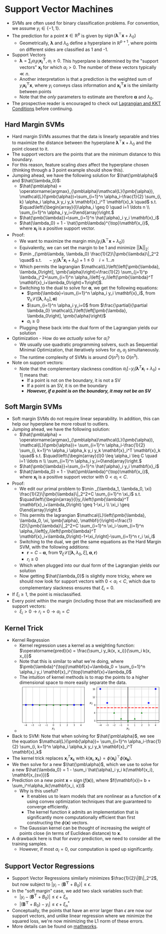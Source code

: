 # Support Vector Machines

- SVMs are often used for binary classification problems. For convention, we assume $y_i \in \{-1, 1\}$.
- The prediction for a point $\mathbf{x} \in \mathbb{R}^p$ is given by $\operatorname{sign}(\pmb{\lambda}^{\top}\mathbf{x}+\lambda_0)$
  - Geometrically, $\pmb{\lambda}$ and $\lambda_0$ define a hyperplane in $\mathbb{R}^{p+1}$, where points on different sides are classified as 1 and -1.
- Support Vectors
  - $\pmb{\lambda} = \sum_i \alpha_iy_i\mathbf{x_i^{\top}}, \alpha_i \geq 0$. This hyperplane is determined by the "support vectors" $\mathbf{x_i}$ for which $\alpha_i > 0$. The number of these vectors typically $\ll n$.
  - Another interpretation is that a prediction is the weighted sum of $y_i\mathbf{x_i^{\top}x}$, where $y_i$ conveys class information and $\mathbf{x_i^{\top}x}$ is the similarity between points
  - Note that the _only_ parameters to estimate are therefore $\pmb\alpha$ and $\lambda_0$. 
- The prospective reader is encouraged to check out [Lagrangian and KKT Conditions](../01_linear_algebra_and_calculus/notes.md) before continuing.

## Hard Margin SVMs

- Hard margin SVMs assumes that the data is linearly separable and tries to maximize the distance between the hyperplane $\pmb\lambda^{\top}\mathbf{x}+\lambda_0$ and the point closest to it. 
- The support vectors are the points that are the minimum distance to this boundary. 
- For this reason, feature scaling _does_ affect the hyperplane chosen (thinking through a 3 point example should show this).
- Jumping ahead, we have the following solution for $\hat{\pmb\alpha}$ and $\hat{\lambda_0}$:
  - $\hat{\pmb\alpha} = \operatorname{argmax}_{\pmb\alpha}\mathcal{L}(\pmb{\alpha}), \mathcal{L}(\pmb{\alpha})=\sum_{i=1}^n \alpha_i-\frac{1}{2} \sum_{i, k} \alpha_i \alpha_k y_i y_k \mathbf{x}_i^T \mathbf{x}_k \quad$ s.t. $\quad\left\{\begin{array}{l}\alpha_i \geq 0 \quad i=1 \ldots n \\ \sum_{i=1}^n \alpha_i y_i=0\end{array}\right.$
  - $\hat{\pmb{\lambda}}=\sum_{i=1}^n \hat{\alpha}_i y_i \mathbf{x}_i$
  - $\hat{\lambda_0} = 1 - \hat{\pmb\lambda}^{\top}\mathbf{x_i}$, where $\mathbf{x_i}$ is a positive support vector. 
- Proof:
  - We want to maximize the margin $\operatorname{min}_i \left( y_i(\pmb\lambda^{\top}\mathbf{x}+\lambda_0) \right)$
  - Equivalently, we can set the margin to be 1 and minimize $||\pmb\lambda||_2$:
  - $\min _{\pmb\lambda, \lambda_0} \frac{1}{2}\|\pmb{\lambda}\|_2^2 \quad$ s.t. $\quad-y_i\left(\pmb{\lambda}^T \mathbf{x}_i+\lambda_0\right)+1 \leq 0 \quad i=1 \ldots n$
  - Which permits the lagrangian $\mathcal{L}\left(\left[\pmb{\lambda}, \lambda_0\right], \pmb{\alpha}\right)=\frac{1}{2} \sum_{j=1}^p \lambda_j^2+\sum_{i=1}^n \alpha_i\left[-y_i\left(\pmb{\lambda}^T \mathbf{x}_i+\lambda_0\right)+1\right]$.
  - Switching to the dual to solve for $\pmb{\alpha}$, we get the following equations:
    - $\pmb{\lambda}=\sum_{i=1}^n \alpha_i y_i \mathbf{x}_i$, from $\nabla_\lambda \mathcal{L}\left(\left[\pmb{\lambda}, \lambda_0\right], \pmb{\alpha}\right)$
    - $\sum_{i=1}^n \alpha_i y_i=0$ from $\frac{\partial}{\partial \lambda_0} \mathcal{L}\left(\left[\pmb{\lambda}, \lambda_0\right], \pmb{\alpha}\right)$
    - $\alpha_i \geq 0$
  - Plugging these back into the dual form of the Lagrangian yields our solution
- Optimization - How do we _actually_ solve for $\alpha_i$?
  - We usually use quadratic programming solvers, such as Sequential Minimal Optimization, that iteratively solves for $\alpha_i, \alpha_j$ simultaneously.
  - The runtime complexity of SVMs is around $O(n^2)$ to $O(n^3)$. 
- Note on support vectors:
  - Note that the complementary slackness condition $\alpha_i\left[-y_i\left(\pmb{\lambda}^T \mathbf{x}_i+\lambda_0\right)+1\right]$ means that:
    - If a point is not on the boundary, it is not a SV
    - If a point is an SV, it is on the boundary
    - **_However, if a point is on the boundary, it may not be an SV_**

## Soft Margin SVMs
- Soft margin SVMs do not require linear separability. In addition, this can help our hyperplane be more robust to outliers. 
- Jumping ahead, we have the following solution:
  - $\hat{\pmb\alpha} = \operatorname{argmax}_{\pmb\alpha}\mathcal{L}(\pmb{\alpha}), \mathcal{L}(\pmb{\alpha})= \sum_{i=1}^n \alpha_i-\frac{1}{2} \sum_{i, k=1}^n \alpha_i \alpha_k y_i y_k \mathbf{x}_i^T \mathbf{x}_k \quad$ s.t. $\quad\left\{\begin{array}{l}0 \leq \alpha_i \leq C \quad i=1 \ldots n \\ \sum_{i=1}^n \alpha_i y_i=0\end{array}\right.$
  - $\hat{\pmb{\lambda}}=\sum_{i=1}^n \hat{\alpha}_i y_i \mathbf{x}_i$
  - $\hat{\lambda_0} = 1 - \hat{\pmb\lambda}^{\top}\mathbf{x_i}$, where $\mathbf{x_i}$ is a positive support vector with $0 < \alpha_i < C$.
- Proof:
  - We edit our primal problem to $\min _{\lambda_1, \lambda_0, \xi} \frac{1}{2}\|\pmb{\lambda}\|_2^2+C \sum_{i=1}^n \xi_i$ s.t. $\quad\left\{\begin{array}{l}y_i\left(\pmb{\lambda}^T \mathbf{x}_i+\lambda_0\right) \geq 1-\xi_i \\ \xi_i \geq 0\end{array}\right.$
  - This permits the lagrangian $\mathcal{L}\left(\pmb{\lambda}, \lambda_0, \xi, \pmb{\alpha}, \mathbf{r}\right)=\frac{1}{2}\|\pmb{\lambda}\|_2^2+C \sum_{i=1}^n \xi_i-\sum_{i=1}^n \alpha_i\left[y_i\left(\pmb{\lambda}^T \mathbf{x}_i+\lambda_0\right)-1+\xi_i\right]-\sum_{i=1}^n r_i \xi_i$
  - Switching to the dual, we get the same equations as the Hard Margin SVM, with the following additions:
    - $\mathbf{r}=C-\pmb{\alpha}$, from $\nabla_{\xi} \mathcal{L}\left(\left[\pmb{\lambda}, \lambda_0, \xi\right], \pmb{\alpha}, \mathbf{r}\right)$
    - $r_i \geq 0$
  - Which when plugged into our dual form of the Lagrangian yields our solution
  - Now getting $\hat{\lambda_0}$ is slightly more tricky, where we should now look for support vectors with $0 < \alpha_i < C$, which due to complementary slackness ensures that $\xi_i = 0$. 
- If $\xi_i \geq 1,$ the point is misclassified.
- Every point within the margin (including those that are misclassified) are support vectors:
  - $\xi_i > 0 \rightarrow r_i = 0 \rightarrow \alpha_i = C$

## Kernel Trick

- Kernel Regression
  - Kernel regression uses a kernel as a weighting function: $\operatorname{pred}(x) = \frac{\sum_i y_ik(x, x_i)}{\sum_i k(x, x_i)}$
  - Note that this is similar to what we're doing, where $\pmb{\lambda}^{\top}\mathbf{x}+\lambda_0 = \sum_{i=1}^n \alpha_i y_i \mathbf{x}_i^{\top}\mathbf{x}+\lambda_0$
  - The intuition of kernel methods is to map the points to a higher dimensional space to more easily separate the data.
  - ![higher_dim.png](higher_dim.png)
- Back to SVM: Note that when solving for $\hat{\pmb\alpha}$, we see the equation $\mathcal{L}(\pmb{\alpha})= \sum_{i=1}^n \alpha_i-\frac{1}{2} \sum_{i, k=1}^n \alpha_i \alpha_k y_i y_k \mathbf{x}_i^T \mathbf{x}_k$
- The kernel trick replaces $\mathbf{x}_i^T \mathbf{x}_k$ with $k(\mathbf{x}_i, \mathbf{x}_k) = \phi(\mathbf{x_i})^{\top}\phi(\mathbf{x_k})$. 
- We then solve for a new $\hat{\pmb\alpha}$, which we use to solve for a new $\hat{\lambda_0} = 1 - \sum_i \hat{\alpha}_i y_i k(\mathbf{x_i}, \mathbf{x_{sv}})$
- Prediction on a new point $\mathbf{x}$ = $\operatorname{sign}(f(\mathbf{x})),$ where $f(\mathbf{x})= b + \sum_i^n\alpha_ik(\mathbf{x_i, x})$
  - Why is this useful?
    - It enables us to learn models that are nonlinear as a function of $\mathbf{x}$ using convex optimization techniques that are guaranteed to converge efficiently. 
    - The kernel function $k$ admits an implementation that is significantly more computationally efficient than first constructing the $\phi(\mathbf{x})$ vectors.
  - The Gaussian kernel can be thought of increasing the weight of points close (in terms of Euclidean distance) to $\mathbf{x}$.
- A drawback here is that for _every_ prediction, we need to consider all the training samples.
  - However, if most $\alpha_i = 0$, our computation is sped up significantly.

## Support Vector Regressions
- Support Vector Regressions similarly minimizes $\frac{1}{2}\|B\|_2^2$, but now subject to $|y_i - (\mathbf{B^{\top}} + B_0)| \leq \epsilon$.
- In the "soft margin" case, we add two slack variables such that:
  - $|y_i - (\mathbf{B^{\top}} + B_0)| \leq \epsilon + \xi_n$
  - $|(\mathbf{B^{\top}} + B_0) - y_i| \leq \epsilon + \xi_n^*$
- Conceptually, the points that have an error larger than $\epsilon$ are now our support vectors, and unlike linear regression where we minimize the squared loss, we're now minimizing the L1 norm of these errors. 
- More details can be found on [mathworks](https://www.mathworks.com/help/stats/understanding-support-vector-machine-regression.html).